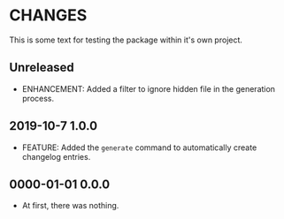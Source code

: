 # CHANGES

This is some text for testing the package within it's own project.

## Unreleased

- ENHANCEMENT: Added a filter to ignore hidden file in the generation process.

## 2019-10-7 1.0.0

- FEATURE: Added the `generate` command to automatically create changelog entries.

## 0000-01-01 0.0.0

- At first, there was nothing.
